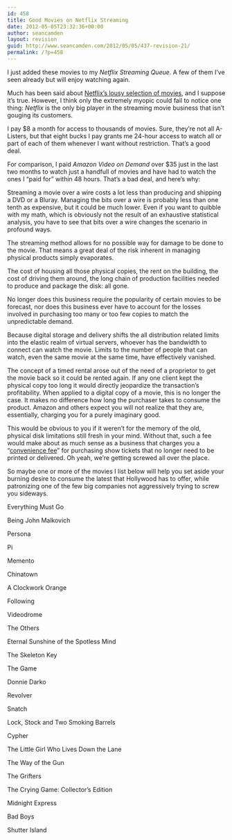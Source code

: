 ```yaml
---
id: 458
title: Good Movies on Netflix Streaming
date: 2012-05-05T23:32:36+00:00
author: seancamden
layout: revision
guid: http://www.seancamden.com/2012/05/05/437-revision-21/
permalink: /?p=458
---
```

I just added these movies to my _Netflix Streaming Queue_. A few of them I&#8217;ve seen already but will enjoy watching again. 

Much has been said about [Netflix&#8217;s lousy selection of movies](http://www.forbes.com/sites/frederickallen/2011/02/02/netflixs-lousy-selection-of-movies/), and I suppose it&#8217;s true. However, I think only the extremely myopic could fail to notice one thing: _Netflix_ is the only big player in the streaming movie business that isn&#8217;t gouging its customers.

I pay $8 a month for access to thousands of movies. Sure, they&#8217;re not all A-Listers, but that eight bucks I pay grants me 24-hour access to watch all or part of each of them whenever I want without restriction. That&#8217;s a good deal.

For comparison, I paid _Amazon Video on Demand_ over $35 just in the last two months to watch just a handfull of movies and have had to watch the ones I &#8220;paid for&#8221; within 48 hours. That&#8217;s a bad deal, and here&#8217;s why: 

Streaming a movie over a wire costs a lot less than producing and shipping a DVD or a Bluray. Managing the bits over a wire is probably less than one tenth as expensive, but it could be much lower. Even if you want to quibble with my math, which is obviously not the result of an exhaustive statistical analysis, you have to see that bits over a wire changes the scenario in profound ways. 

The streaming method allows for no possible way for damage to be done to the movie. That means a great deal of the risk inherent in managing physical products simply evaporates.

The cost of housing all those physical copies, the rent on the building, the cost of driving them around, the long chain of production facilities needed to produce and package the disk: all gone.

No longer does this business require the popularity of certain movies to be forecast, nor does this business ever have to account for the losses involved in purchasing too many or too few copies to match the unpredictable demand.

Because digital storage and delivery shifts the all distribution related limits into the elastic realm of virtual servers, whoever has the bandwidth to connect can watch the movie. Limits to the number of people that can watch, even the same movie at the same time, have effectively vanished.

The concept of a timed rental arose out of the need of a proprietor to get the movie back so it could be rented again. If any one client kept the physical copy too long it would directly jeopardize the transaction&#8217;s profitability. When applied to a digital copy of a movie, this is no longer the case. It makes no difference how long the purchaser takes to consume the product. Amazon and others expect you will not realize that they are, essentially, charging you for a purely imaginary good.

This would be obvious to you if it weren&#8217;t for the memory of the old, physical disk limitations still fresh in your mind. Without that, such a fee would make about as much sense as a business that charges you a &#8220;[convenience fee](http://www.thedailybizarre.com/?p=173)&#8221; for purchasing show tickets that no longer need to be printed or delivered. Oh yeah, we&#8217;re getting screwed all over the place.

So maybe one or more of the movies I list below will help you set aside your burning desire to consume the latest that Hollywood has to offer, while patronizing one of the few big companies not aggressively trying to screw you sideways.

Everything Must Go
  
Being John Malkovich
  
Persona
  
Pi
  
Memento
  
Chinatown
  
A Clockwork Orange
  
Following
  
Videodrome
  
The Others
  
Eternal Sunshine of the Spotless Mind
  
The Skeleton Key
  
The Game
  
Donnie Darko
  
Revolver
  
Snatch
  
Lock, Stock and Two Smoking Barrels
  
Cypher
  
The Little Girl Who Lives Down the Lane
  
The Way of the Gun
  
The Grifters
  
The Crying Game: Collector&#8217;s Edition
  
Midnight Express
  
Bad Boys
  
Shutter Island